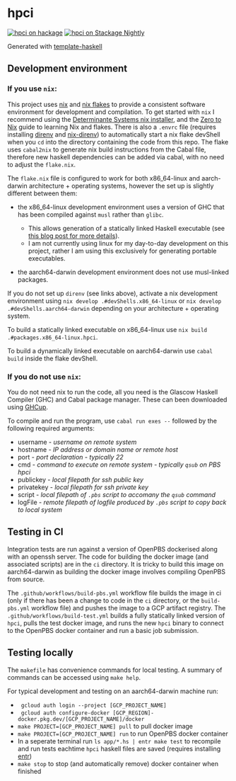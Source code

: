 # hpci
[![hpci on hackage](https://img.shields.io/hackage/v/hpci)](http://hackage.haskell.org/package/hpci)
[![hpci on Stackage Nightly](https://stackage.org/package/hpci/badge/nightly)](https://stackage.org/nightly/package/hpci)

Generated with [template-haskell](https://github.com/jonascarpay/template-haskell)

## Development environment

### If you use `nix`:

This project uses [nix](https://nixos.org/) and [nix flakes](https://nixos.wiki/wiki/flakes) to provide a consistent software environment for development and compilation.
To get started with `nix` I recommend using the [Determinante Systems nix installer](https://github.com/DeterminateSystems/nix-installer), and the [Zero to Nix](https://zero-to-nix.com/) guide to learning Nix and flakes.
There is also a `.envrc` file (requires installing [direnv](https://direnv.net/) and [nix-direnv](https://github.com/nix-community/nix-direnv)) to automatically start a nix flake devShell when you `cd` into the directory containing the code from this repo.
The flake uses `cabal2nix` to generate nix build instructions from the Cabal file, therefore new haskell dependencies can be added via cabal, with no need to adjust the `flake.nix`.

The `flake.nix` file is configured to work for both x86_64-linux and aarch-darwin architecture + operating systems, however the set up is slightly different between them:
  - the x86_64-linux development environment uses a version of GHC that has been compiled against `musl` rather than `glibc`.
    - This allows generation of a statically linked Haskell executable (see [this blog post for more details](https://cs-syd.eu/posts/2024-04-20-static-linking-haskell-nix)).
    - I am not currently using linux for my day-to-day development on this project, rather I am using this exclusively for generating portable executables.
  
  - the aarch64-darwin development environment does not use musl-linked packages.

If you do not set up `direnv` (see links above), activate a nix development environment using `nix develop .#devShells.x86_64-linux` or `nix develop .#devShells.aarch64-darwin` depending on your architecture + operating system.

To build a statically linked executable on x86_64-linux use `nix build .#packages.x86_64-linux.hpci`.

To build a dynamically linked executable on aarch64-darwin use `cabal build` inside the flake devShell.

### If you do not use `nix`:

You do not need nix to run the code, all you need is the Glascow Haskell Compiler (GHC) and Cabal package manager.
These can been downloaded using [GHCup](https://www.haskell.org/ghcup/).

To compile and run the program, use `cabal run exes --` followed by the following required arguments:
  - username   - *username on remote system*
  - hostname   - *IP address or domain name or remote host*
  - port       - *port declaration - typically 22*
  - cmd        - *command to execute on remote system - typically `qsub` on PBS hpci*
  - publickey  - *local filepath for ssh public key*
  - privatekey - *local filepath for ssh private key*
  - script     - *local filepath of `.pbs` script to accomany the `qsub` command*
  - logFile    - *remote filepath of logfile produced by `.pbs` script to copy back to local system*

## Testing in CI

Integration tests are run against a version of OpenPBS dockerised along with an openssh server.
The code for building the docker image (and associated scripts) are in the `ci` directory.
It is tricky to build this image on aarch64-darwin as building the docker image involves compiling OpenPBS from source.

The `.github/workflows/build-pbs.yml` workflow file builds the image in ci (only if there has been a change to code in the `ci` directory, or the `build-pbs.yml` workflow file) and pushes the image to a GCP artifact registry.
The `.github/workflows/build-test.yml` builds a fully statically linked version of `hpci`, pulls the test docker image, and runs the new `hpci` binary to connect to the OpenPBS docker container and run a basic job submission.

## Testing locally

The `makefile` has convenience commands for local testing.
A summary of commands can be accessed using `make help`.

For typical development and testing on an aarch64-darwin machine run:
- ` gcloud auth login --project [GCP_PROJECT_NAME]`
- ` gcloud auth configure-docker [GCP_REGION]-docker.pkg.dev/[GCP_PROJECT_NAME]/docker`
- `make PROJECT=[GCP_PROJECT_NAME] pull` to pull docker image
- `make PROJECT=[GCP_PROJECT_NAME] run` to run OpenPBS docker container
- In a seperate terminal run `ls app/*.hs | entr make test` to recompile and run tests eachtime `hpci` haskell files are saved (requires installing [entr](https://github.com/eradman/entr))
- `make stop` to stop (and automatically remove) docker container when finished
